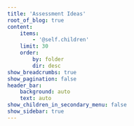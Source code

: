 ```yaml
---
title: 'Assessment Ideas'
root_of_blog: true
content:
    items:
        - '@self.children'
    limit: 30
    order:
        by: folder
        dir: desc
show_breadcrumbs: true
show_pagination: false
header_bar:
    background: auto
    text: auto
show_children_in_secondary_menu: false
show_sidebar: true
---
```


